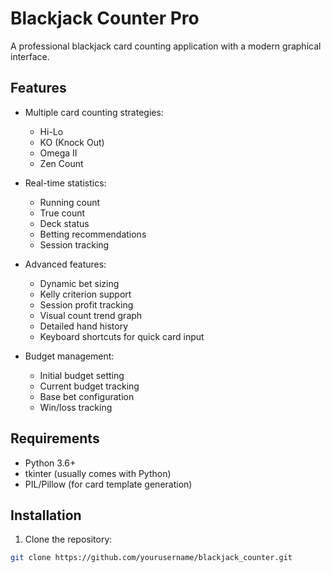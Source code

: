 # Blackjack Counter Pro

A professional blackjack card counting application with a modern graphical interface.

## Features

- Multiple card counting strategies:
  - Hi-Lo
  - KO (Knock Out)
  - Omega II
  - Zen Count

- Real-time statistics:
  - Running count
  - True count
  - Deck status
  - Betting recommendations
  - Session tracking

- Advanced features:
  - Dynamic bet sizing
  - Kelly criterion support
  - Session profit tracking
  - Visual count trend graph
  - Detailed hand history
  - Keyboard shortcuts for quick card input

- Budget management:
  - Initial budget setting
  - Current budget tracking
  - Base bet configuration
  - Win/loss tracking

## Requirements

- Python 3.6+
- tkinter (usually comes with Python)
- PIL/Pillow (for card template generation)

## Installation

1. Clone the repository:
```bash
git clone https://github.com/yourusername/blackjack_counter.git
